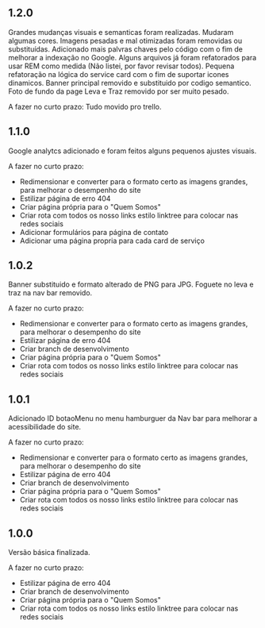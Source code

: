 ## 1.2.0
Grandes mudanças visuais e semanticas foram realizadas.
Mudaram algumas cores.
Imagens pesadas e mal otimizadas foram removidas ou substituídas.
Adicionado mais palvras chaves pelo código com o fim de melhorar a indexação no Google.
Alguns arquivos já foram refatorados para usar REM como medida (Não listei, por favor revisar todos).
Pequena refatoração na lógica do service card com o fim de suportar icones dinamicos.
Banner principal removido e substituido por codigo semantico.
Foto de fundo da page Leva e Traz removido por ser muito pesado.

A fazer no curto prazo:
  Tudo movido pro trello.

## 1.1.0
Google analytcs adicionado e foram feitos alguns pequenos ajustes visuais.

A fazer no curto prazo:
  - Redimensionar e converter para o formato certo as imagens grandes, para melhorar o desempenho do site
  - Estilizar página de erro 404
  - Criar página própria para o "Quem Somos"
  - Criar rota com todos os nosso links estilo linktree para colocar nas redes sociais
  - Adicionar formulários para página de contato
  - Adicionar uma página propria para cada card de serviço

## 1.0.2
Banner substituido e formato alterado de PNG para JPG.
Foguete no leva e traz na nav bar removido.

A fazer no curto prazo:
  - Redimensionar e converter para o formato certo as imagens grandes, para melhorar o desempenho do site
  - Estilizar página de erro 404
  - Criar branch de desenvolvimento
  - Criar página própria para o "Quem Somos"
  - Criar rota com todos os nosso links estilo linktree para colocar nas redes sociais

## 1.0.1
Adicionado ID botaoMenu no menu hamburguer da Nav bar para melhorar a acessibilidade do site.

A fazer no curto prazo:
  - Redimensionar e converter para o formato certo as imagens grandes, para melhorar o desempenho do site
  - Estilizar página de erro 404
  - Criar branch de desenvolvimento
  - Criar página própria para o "Quem Somos"
  - Criar rota com todos os nosso links estilo linktree para colocar nas redes sociais

## 1.0.0
Versão básica finalizada.

A fazer no curto prazo:
  - Estilizar página de erro 404
  - Criar branch de desenvolvimento
  - Criar página própria para o "Quem Somos"
  - Criar rota com todos os nosso links estilo linktree para colocar nas redes sociais